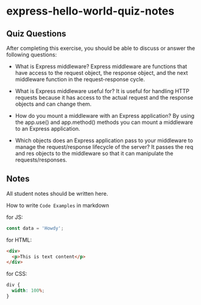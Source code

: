 # express-hello-world-quiz-notes

## Quiz Questions

After completing this exercise, you should be able to discuss or answer the following questions:

- What is Express middleware?
  Express middleware are functions that have access to the request object, the response object, and the next middleware function in the request-response cycle.

- What is Express middleware useful for?
  It is useful for handling HTTP requests because it has access to the actual request and the response objects and can change them.

- How do you mount a middleware with an Express application?
  By using the app.use() and app.method() methods you can mount a middleware to an Express application.

- Which objects does an Express application pass to your middleware to manage the request/response lifecycle of the server?
  It passes the req and res objects to the middleware so that it can manipulate the requests/responses.

## Notes

All student notes should be written here.

How to write `Code Examples` in markdown

for JS:

```javascript
const data = 'Howdy';
```

for HTML:

```html
<div>
  <p>This is text content</p>
</div>
```

for CSS:

```css
div {
  width: 100%;
}
```

